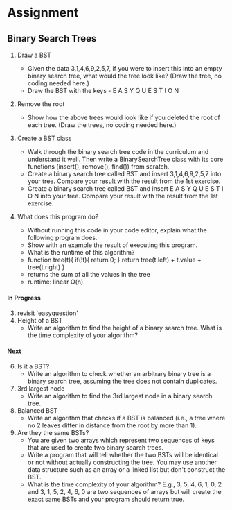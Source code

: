 # Assignment 
## Binary Search Trees
1. Draw a BST
    - Given the data 3,1,4,6,9,2,5,7, if you were to insert this into an empty binary search tree, what would the tree look like? (Draw the tree, no coding needed here.)
    - Draw the BST with the keys - E A S Y Q U E S T I O N
2. Remove the root
    - Show how the above trees would look like if you deleted the root of each tree. (Draw the trees, no coding needed here.)

3. Create a BST class
    - Walk through the binary search tree code in the curriculum and understand it well. Then write a BinarySearchTree class with its core functions (insert(), remove(), find()) from scratch.
    - Create a binary search tree called BST and insert 3,1,4,6,9,2,5,7 into your tree. Compare your result with the result from the 1st exercise.
    - Create a binary search tree called BST and insert E A S Y Q U E S T I O N into your tree. Compare your result with the result from the 1st exercise.

4. What does this program do?
    - Without running this code in your code editor, explain what the following program does. 
    - Show with an example the result of executing this program. 
    - What is the runtime of this algorithm?
    - function tree(t){
        if(!t){
            return 0;
        }
        return tree(t.left) + t.value + tree(t.right)
    }
    - returns the sum of all the values in the tree
    - runtime: linear O(n)

#### In Progress
3. revisit 'easyquestion'
5. Height of a BST
    - Write an algorithm to find the height of a binary search tree. What is the time complexity of your algorithm?
#### Next
6. Is it a BST?
    - Write an algorithm to check whether an arbitrary binary tree is a binary search tree, assuming the tree does not contain duplicates.
7. 3rd largest node
    - Write an algorithm to find the 3rd largest node in a binary search tree.
8. Balanced BST
    - Write an algorithm that checks if a BST is balanced (i.e., a tree where no 2 leaves differ in distance from the root by more than 1).
9. Are they the same BSTs?
    - You are given two arrays which represent two sequences of keys that are used to create two binary search trees. 
    - Write a program that will tell whether the two BSTs will be identical or not without actually constructing the tree. You may use another data structure such as an array or a linked list but don't construct the BST. 
    - What is the time complexity of your algorithm? E.g., 3, 5, 4, 6, 1, 0, 2 and 3, 1, 5, 2, 4, 6, 0 are two sequences of arrays but will create the exact same BSTs and your program should return true.
